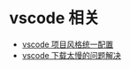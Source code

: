 # vscode 相关

-   [vscode 项目风格统一配置](/vscode/recommendations.md)
-   [vscode 下载太慢的问题解决](/vscode/vscodedownload.md)

